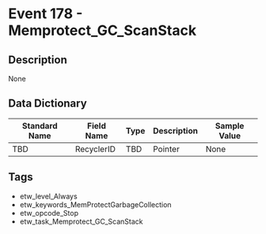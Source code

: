 # Event 178 - Memprotect_GC_ScanStack

## Description
None

## Data Dictionary
|Standard Name|Field Name|Type|Description|Sample Value|
|---|---|---|---|---|
|TBD|RecyclerID|TBD|Pointer|None|None|

## Tags
* etw_level_Always
* etw_keywords_MemProtectGarbageCollection
* etw_opcode_Stop
* etw_task_Memprotect_GC_ScanStack